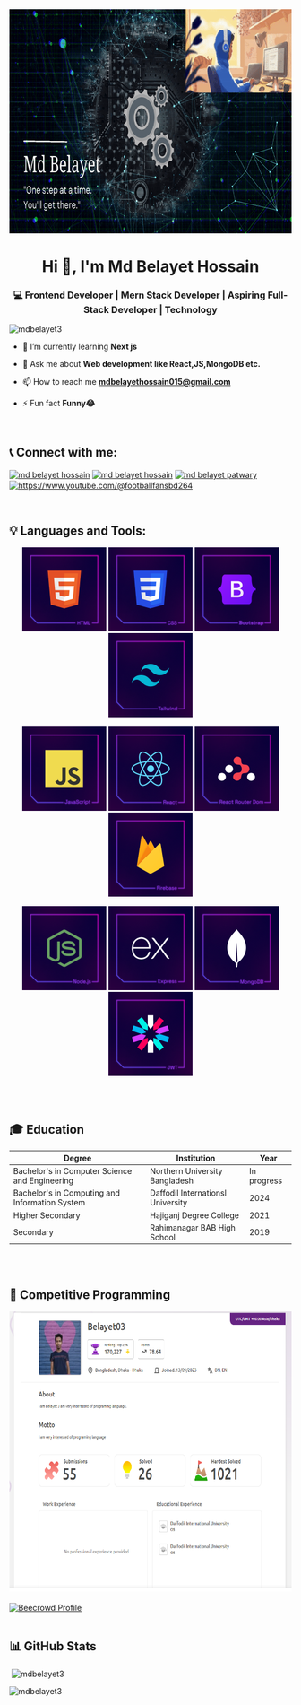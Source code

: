 <img src="/banner.gif" width="800" height="400" alt="Animated Banner" />
<h1 align="center">Hi 👋, I'm Md Belayet Hossain</h1>
<h3 align="center">💻 Frontend Developer | Mern Stack Developer | Aspiring Full-Stack Developer | Technology</h3>

<p align="left"> <img src="https://komarev.com/ghpvc/?username=mdbelayet3&label=Profile%20views&color=0e75b6&style=flat" alt="mdbelayet3" /> </p>

- 🌱 I’m currently learning **Next js**

- 💬 Ask me about **Web development like React,JS,MongoDB etc.**

- 📫 How to reach me **mdbelayethossain015@gmail.com**

- ⚡ Fun fact **Funny😂**
<br/>

## 📞 Connect with me:
<p align="left">
<a href="https://dev.to/md_belayethossain_56e787" target="blank"><img align="center" src="https://raw.githubusercontent.com/rahuldkjain/github-profile-readme-generator/master/src/images/icons/Social/devto.svg" alt="md belayet hossain" height="30" width="40" /></a>
<a href="https://linkedin.com/in/md belayet hossain" target="blank"><img align="center" src="https://raw.githubusercontent.com/rahuldkjain/github-profile-readme-generator/master/src/images/icons/Social/linked-in-alt.svg" alt="md belayet hossain" height="30" width="40" /></a>
<a href="https://www.facebook.com/mdbelayet.patwary.7/" target="blank"><img align="center" src="https://raw.githubusercontent.com/rahuldkjain/github-profile-readme-generator/master/src/images/icons/Social/facebook.svg" alt="md belayet patwary" height="30" width="40" /></a>
<a href="https://www.youtube.com/@Footballfansbd264" target="blank"><img align="center" src="https://raw.githubusercontent.com/rahuldkjain/github-profile-readme-generator/master/src/images/icons/Social/youtube.svg" alt="https://www.youtube.com/@footballfansbd264" height="30" width="40" /></a>
</p>
<br/>

## :bulb: Languages and Tools:

<p align="center">
<img height="150" src="https://raw.githubusercontent.com/ProgrammingHero1/ProgrammingHero1/main/image/HTML.png"/>
<img height="150" src="https://raw.githubusercontent.com/ProgrammingHero1/ProgrammingHero1/main/image/CSS.png"/>
<img height="150" src="https://raw.githubusercontent.com/ProgrammingHero1/ProgrammingHero1/main/image/Bootstrap.png"/>
<img height="150" src="https://raw.githubusercontent.com/ProgrammingHero1/ProgrammingHero1/main/image/Tailwind.png"/>
</p>
<p align="center">
<img height="150" src="https://raw.githubusercontent.com/ProgrammingHero1/ProgrammingHero1/main/image/JavaScript.png"/>
<img height="150" src="https://raw.githubusercontent.com/ProgrammingHero1/ProgrammingHero1/main/image/React.png"/>
<img height="150" src="https://raw.githubusercontent.com/ProgrammingHero1/ProgrammingHero1/main/image/ReactRouterDom.png"/>
<img height="150" src="https://raw.githubusercontent.com/ProgrammingHero1/ProgrammingHero1/main/image/Firebase.png"/>
</p>
<p align="center">
<img height="150" src="https://raw.githubusercontent.com/ProgrammingHero1/ProgrammingHero1/main/image/Nodejs.png"/>
<img height="150" src="https://raw.githubusercontent.com/ProgrammingHero1/ProgrammingHero1/main/image/Express.png"/>
<img height="150" src="https://raw.githubusercontent.com/ProgrammingHero1/ProgrammingHero1/main/image/MongoDB.png"/>
<img height="150" src="https://raw.githubusercontent.com/ProgrammingHero1/ProgrammingHero1/main/image/JWT.png"/>
</p>

<br />
<br/>

## 🎓 Education

| Degree        | Institution                      | Year            |
| ------------- | -------------------------------- | --------------- |
| Bachelor's in Computer Science and Engineering | Northern University Bangladesh   | In progress |
| Bachelor's in Computing and Information System | Daffodil Internationsl University   | 2024 |
| Higher Secondary | Hajiganj Degree College | 2021 |
| Secondary | Rahimanagar BAB High School | 2019 |
<br />
<br />

## 🏅 Competitive Programming
<a href="https://judge.beecrowd.com/en/profile/891981" target="_blank">
  <img src="/beecrowd_stats.png" alt="Beecrowd Stats" height="500px" weight="400px">
</a>
<br />
<br />
<a href="https://judge.beecrowd.com/en/profile/891981" target="_blank">
  <img src="https://img.shields.io/badge/Beecrowd-Profile-blueviolet?logo=data:image/svg+xml;base64,PHN2ZyBmaWxsPSIjZmZmIiB4bWxucz0iaHR0cDovL3d3dy53My5vcmcvMjAwMC9zdmciIHdpZHRoPSIxNCIgaGVpZ2h0PSIxNCI+PHJlY3Qgd2lkdGg9IjE0IiBoZWlnaHQ9IjE0IiByeD0iMiIgZmlsbD0iIzYwNjBmNSIvPjxwYXRoIGQ9Ik02LjUsNkg4LjNWMTFoLS44VjZ6IiBmaWxsPSIjZmZmIi8+PC9zdmc+" alt="Beecrowd Profile" height="50px">
</a>

<br />
<br />

## 📊 GitHub Stats

<p>&nbsp;<img align="center" src="https://github-readme-stats.vercel.app/api?username=mdbelayet3&show_icons=true&locale=en" alt="mdbelayet3" /></p>
<p><img align="left" src="https://github-readme-stats.vercel.app/api/top-langs?username=mdbelayet3&show_icons=true&locale=en&layout=compact" alt="mdbelayet3" /></p>


